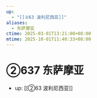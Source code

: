 ```yaml
---
up:
  - "[[②63 波利尼西亚]]"
aliases:
  - 东萨摩亚
ctime: 2025-03-01T13:21:00+08:00
mtime: 2025-10-01T11:40:33+08:00
---
```


# ②637 东萨摩亚

- up: [[②63 波利尼西亚]]
